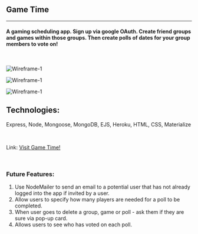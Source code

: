 ## Game Time
---

#### A gaming scheduling app. Sign up via google OAuth. Create friend groups and games within those groups. Then create polls of dates for your group members to vote on!

<br>

![Wireframe-1](https://i.imgur.com/hpRqtao.png)

![Wireframe-1](https://i.imgur.com/T5S5q1j.png)

![Wireframe-1](https://i.imgur.com/EPrHJHH.png)


Technologies:
------
Express, Node, Mongoose, MongoDB, EJS, Heroku, HTML, CSS, Materialize

<br>

Link: [Visit Game Time!](https://game-time-scheduler.herokuapp.com/)


<br>

### Future Features:
1. Use NodeMailer to send an email to a potential user that has not already logged into the app if invited by a user.
2. Allow users to specify how many players are needed for a poll to be completed.
3. When user goes to delete a group, game or poll - ask them if they are sure via pop-up card.
4. Allows users to see who has voted on each poll.
